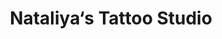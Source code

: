 ---
title: "Nataliya‘s Tattoo Studio"
url: /landau-in-der-pfalz/nataliya-s-tattoo-studio/
shop: Tattoo
---